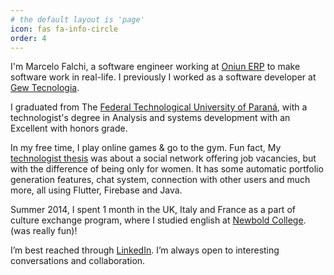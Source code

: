 ```yaml
---
# the default layout is 'page'
icon: fas fa-info-circle
order: 4
---
```


I'm Marcelo Falchi, a software engineer working at [Oniun ERP](https://www.oniun.com.br/) to make software work in real-life. I previously I worked as a software developer at [Gew Tecnologia](https://www.gew.com.br/).

I graduated from The [Federal Technological University of Paraná](https://www.utfpr.edu.br/), with a technologist's degree in Analysis and systems development with an Excellent with honors grade.

In my free time, I play online games & go to the gym. Fun fact, My [technologist thesis](https://github.com/Falchizao/scarletgraph_client) was about a social network offering job vacancies, but with the difference of being only for women. It has some automatic portfolio generation features, chat system, connection with other users and much more, all using Flutter, Firebase and Java.

Summer 2014, I spent 1 month in the UK, Italy and France as a part of culture exchange program, where I studied english at [Newbold College](https://www.newbold.ac.uk/). (was really fun)!

I’m best reached through [LinkedIn](https://www.linkedin.com/in/falchizao/). I’m always open to interesting conversations and collaboration.
